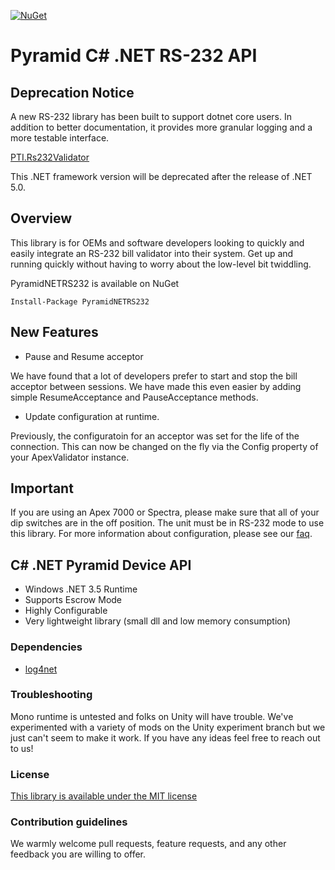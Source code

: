[![NuGet](https://img.shields.io/nuget/v/PyramidNETRS232.svg)](https://www.nuget.org/packages/PyramidNETRS232/)

Pyramid C# .NET RS-232 API
=========================

Deprecation Notice
-------------------------------------

A new RS-232 library has been built to support dotnet core users. In addition to better documentation, it provides more granular logging and a more testable interface.  

[PTI.Rs232Validator](https://github.com/PyramidTechnologies/PTI.Rs232Validator)

This .NET framework version will be deprecated after the release of .NET 5.0.

Overview
--------

This library is for OEMs and software developers looking to quickly and easily integrate an RS-232 bill validator
into their system. Get up and running quickly without having to worry about the low-level bit twiddling.

PyramidNETRS232 is available on NuGet

    Install-Package PyramidNETRS232
	
## New Features

* Pause and Resume acceptor

We have found that a lot of developers prefer to start and stop the bill acceptor between sessions. We have made
this even easier by adding simple ResumeAcceptance and PauseAcceptance methods.

* Update configuration at runtime.

Previously, the configuratoin for an acceptor was set for the life of the connection. This can now
be changed on the fly via the Config property of your ApexValidator instance.

## Important
If you are using an Apex 7000 or Spectra, please make sure that all of your dip switches are in the off position. The unit must be in RS-232 mode to use this library. For more information about configuration, please see our [faq](http://pyramidacceptors.com/support/faq/).

## C# .NET Pyramid Device API

* Windows .NET 3.5 Runtime
* Supports Escrow Mode
* Highly Configurable
* Very lightweight library (small dll and low memory consumption)

### Dependencies

* [log4net](https://www.nuget.org/packages/log4net/2.0.5)
    
### Troubleshooting

Mono runtime is untested and folks on Unity will have trouble. We've experimented with a variety of mods on the Unity experiment branch but we just can't seem to make it work. If you have any ideas feel free to reach out to us!

### License ###

[This library is available under the MIT license](https://opensource.org/licenses/MIT)

### Contribution guidelines ###

We warmly welcome pull requests, feature requests, and any other feedback you are willing to offer.
